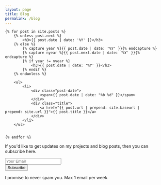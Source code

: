 ```yaml
---
layout: page
title: Blog
permalink: /blog
---
```


<section>

	{% for post in site.posts %}
		{% unless post.next %}
			<h3>{{ post.date | date: '%Y' }}</h3>
		{% else %}
			{% capture year %}{{ post.date | date: '%Y' }}{% endcapture %}
			{% capture nyear %}{{ post.next.date | date: '%Y' }}{% endcapture %}
			{% if year != nyear %}
				<h3>{{ post.date | date: '%Y' }}</h3>
			{% endif %}
		{% endunless %}

		<ul>
			<li>
				<div class="post-date">
					<span>{{ post.date | date: "%b %d" }}</span>
				</div>
				<div class="title">
					<a href="{{ post.url | prepend: site.baseurl | prepend: site.url }}">{{ post.title }}</a>
				</div>
			</li>
		</ul>


	{% endfor %}
</section>

<section>
  <div class="row">
    <div id="mc_embed_signup">
    <p class="sub">If you'd like to get updates on my projects and blog posts, then you can subscribe here.</p>
      <form action="https://macredd.us20.list-manage.com/subscribe/post?u=4c1f9f7bdbd2d24ace466d96e&amp;id=ee025b4ea1" method="post" id="mc-embedded-subscribe-form" name="mc-embedded-subscribe-form" class="validate" target="_blank" novalidate>
        <div id="mc_embed_signup_scroll">
          <div class="mc-field-group">
            <input type="email" placeholder="Your Email" value="" name="EMAIL" class="required email" id="mce-EMAIL">
          </div>
          <div id="mce-responses" class="clear">
            <div class="response" id="mce-error-response" style="display:none"></div>
            <div class="response" id="mce-success-response" style="display:none"></div>
          </div>    <!-- real people should not fill this in and expect good things - do not remove this or risk form bot signups-->
          <div style="position: absolute; left: -5000px;" aria-hidden="true"><input type="text" name="b_4c1f9f7bdbd2d24ace466d96e_ee025b4ea1" tabindex="-1" value=""></div>
          <div class="clear"><input type="submit" value="Subscribe" name="subscribe" id="mc-embedded-subscribe" class="button"></div>
        </div>
      </form>
      <p>I promise to never spam you. Max 1 email per week.</p>
    </div>
  </div>
</section>